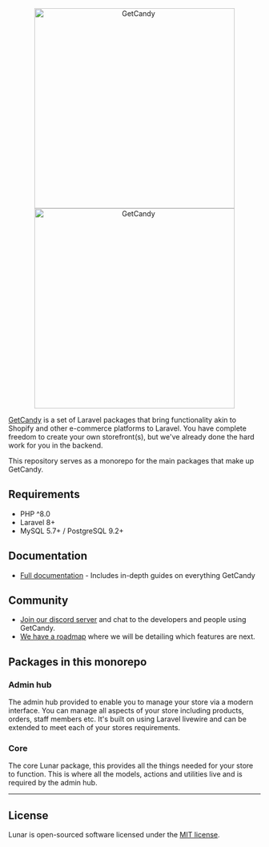 <div align="center" height="400">
    <img src="https://raw.githubusercontent.com/lunar/lunar/main/.github/assets/logo-light.svg#gh-dark-mode-only" alt="GetCandy" width="400">
    <img src="https://raw.githubusercontent.com/lunar/lunar/main/.github/assets/logo.svg#gh-light-mode-only" alt="GetCandy" width="400">
</div>

[GetCandy](https://lunarphp.io) is a set of Laravel packages that bring functionality akin to Shopify and other e-commerce platforms to Laravel. You have complete freedom to create your own storefront(s), but we've already done the hard work for you in the backend.

This repository serves as a monorepo for the main packages that make up GetCandy.

## Requirements

- PHP ^8.0
- Laravel 8+
- MySQL 5.7+ / PostgreSQL 9.2+

## Documentation

- [Full documentation](https://docs.lunarphp.io/) - Includes in-depth guides on everything GetCandy

## Community

- [Join our discord server](https://discord.gg/v6qVWaf) and chat to the developers and people using GetCandy.
- [We have a roadmap](https://github.com/orgs/lunarphp/projects/5) where we will be detailing which features are next.

## Packages in this monorepo

### Admin hub

The admin hub provided to enable you to manage your store via a modern interface. You can manage all aspects of your store including products, orders, staff members etc. It's built on using Laravel livewire and can be extended to meet each of your stores requirements.

### Core

The core Lunar package, this provides all the things needed for your store to function. This is where all the models, actions and utilities live and is required by the admin hub.

---

## License

Lunar is open-sourced software licensed under the [MIT license](https://opensource.org/licenses/MIT).
